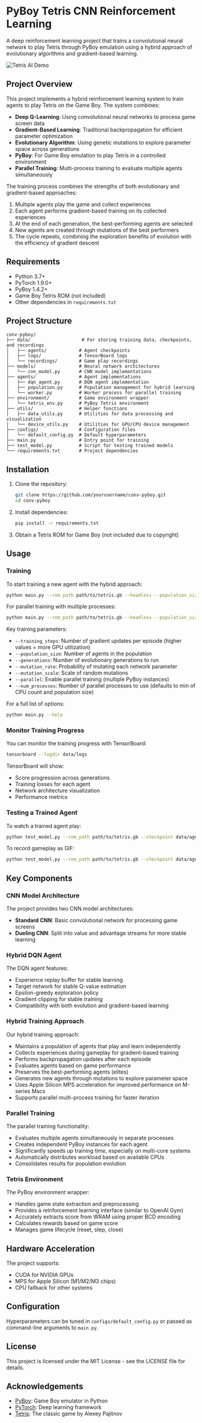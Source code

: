 # PyBoy Tetris CNN Reinforcement Learning

A deep reinforcement learning project that trains a convolutional neural network to play Tetris through PyBoy emulation using a hybrid approach of evolutionary algorithms and gradient-based learning.

![Tetris AI Demo](data/demo.gif)

## Project Overview

This project implements a hybrid reinforcement learning system to train agents to play Tetris on the Game Boy. The system combines:

- **Deep Q-Learning**: Using convolutional neural networks to process game screen data
- **Gradient-Based Learning**: Traditional backpropagation for efficient parameter optimization
- **Evolutionary Algorithm**: Using genetic mutations to explore parameter space across generations
- **PyBoy**: For Game Boy emulation to play Tetris in a controlled environment
- **Parallel Training**: Multi-process training to evaluate multiple agents simultaneously

The training process combines the strengths of both evolutionary and gradient-based approaches:
1. Multiple agents play the game and collect experiences
2. Each agent performs gradient-based training on its collected experiences
3. At the end of each generation, the best-performing agents are selected
4. New agents are created through mutations of the best performers
5. The cycle repeats, combining the exploration benefits of evolution with the efficiency of gradient descent

## Requirements

- Python 3.7+
- PyTorch 1.9.0+
- PyBoy 1.4.2+
- Game Boy Tetris ROM (not included)
- Other dependencies in `requirements.txt`

## Project Structure

```
conv-pyboy/
├── data/                   # For storing training data, checkpoints, and recordings
│   ├── agents/            # Agent checkpoints
│   ├── logs/              # TensorBoard logs
│   └── recordings/        # Game play recordings
├── models/                # Neural network architectures
│   └── cnn_model.py       # CNN model implementations
├── agents/                # Agent implementations
│   ├── dqn_agent.py       # DQN agent implementation
│   ├── population.py      # Population management for hybrid learning
│   └── worker.py          # Worker process for parallel training
├── environment/           # Game environment wrapper
│   └── tetris_env.py      # PyBoy Tetris environment
├── utils/                 # Helper functions
│   ├── data_utils.py      # Utilities for data processing and visualization
│   └── device_utils.py    # Utilities for GPU/CPU device management
├── configs/               # Configuration files
│   └── default_config.py  # Default hyperparameters
├── main.py                # Entry point for training
├── test_model.py          # Script for testing trained models
└── requirements.txt       # Project dependencies
```

## Installation

1. Clone the repository:
   ```bash
   git clone https://github.com/yourusername/conv-pyboy.git
   cd conv-pyboy
   ```

2. Install dependencies:
   ```bash
   pip install -r requirements.txt
   ```

3. Obtain a Tetris ROM for Game Boy (not included due to copyright)

## Usage

### Training

To start training a new agent with the hybrid approach:

```bash
python main.py --rom_path path/to/tetris.gb --headless --population_size 10 --generations 100 --training_steps 64
```

For parallel training with multiple processes:

```bash
python main.py --rom_path path/to/tetris.gb --headless --population_size 10 --generations 100 --training_steps 64 --parallel
```

Key training parameters:
- `--training_steps`: Number of gradient updates per episode (higher values = more GPU utilization)
- `--population_size`: Number of agents in the population
- `--generations`: Number of evolutionary generations to run
- `--mutation_rate`: Probability of mutating each network parameter
- `--mutation_scale`: Scale of random mutations
- `--parallel`: Enable parallel training (multiple PyBoy instances)
- `--num_processes`: Number of parallel processes to use (defaults to min of CPU count and population size)

For a full list of options:
```bash
python main.py --help
```

### Monitor Training Progress

You can monitor the training progress with TensorBoard:

```bash
tensorboard --logdir data/logs
```

TensorBoard will show:
- Score progression across generations
- Training losses for each agent
- Network architecture visualization
- Performance metrics

### Testing a Trained Agent

To watch a trained agent play:

```bash
python test_model.py --rom_path path/to/tetris.gb --checkpoint data/agents/best_agent_gen50.pt --render
```

To record gameplay as GIF:

```bash
python test_model.py --rom_path path/to/tetris.gb --checkpoint data/agents/best_agent_gen50.pt --render --record --save_gif
```

## Key Components

### CNN Model Architecture

The project provides two CNN model architectures:
- **Standard CNN**: Basic convolutional network for processing game screens
- **Dueling CNN**: Split into value and advantage streams for more stable learning

### Hybrid DQN Agent

The DQN agent features:
- Experience replay buffer for stable learning
- Target network for stable Q-value estimation
- Epsilon-greedy exploration policy
- Gradient clipping for stable training
- Compatibility with both evolution and gradient-based learning

### Hybrid Training Approach

Our hybrid training approach:
- Maintains a population of agents that play and learn independently
- Collects experiences during gameplay for gradient-based training
- Performs backpropagation updates after each episode
- Evaluates agents based on game performance
- Preserves the best-performing agents (elites)
- Generates new agents through mutations to explore parameter space
- Uses Apple Silicon MPS acceleration for improved performance on M-series Macs
- Supports parallel multi-process training for faster iteration

### Parallel Training

The parallel training functionality:
- Evaluates multiple agents simultaneously in separate processes
- Creates independent PyBoy instances for each agent
- Significantly speeds up training time, especially on multi-core systems
- Automatically distributes workload based on available CPUs
- Consolidates results for population evolution

### Tetris Environment

The PyBoy environment wrapper:
- Handles game state extraction and preprocessing
- Provides a reinforcement learning interface (similar to OpenAI Gym)
- Accurately extracts score from WRAM using proper BCD encoding
- Calculates rewards based on game score
- Manages game lifecycle (reset, step, close)

## Hardware Acceleration

The project supports:
- CUDA for NVIDIA GPUs
- MPS for Apple Silicon (M1/M2/M3 chips)
- CPU fallback for other systems

## Configuration

Hyperparameters can be tuned in `configs/default_config.py` or passed as command-line arguments to `main.py`.

## License

This project is licensed under the MIT License - see the LICENSE file for details.

## Acknowledgements

- [PyBoy](https://github.com/Baekalfen/PyBoy): Game Boy emulator in Python
- [PyTorch](https://pytorch.org/): Deep learning framework
- [Tetris](https://en.wikipedia.org/wiki/Tetris): The classic game by Alexey Pajitnov
